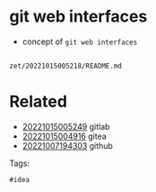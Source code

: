 # git web interfaces

- concept of `git web interfaces`

```
```

` zet/20221015005218/README.md `

# Related

- [20221015005249](/zet/20221015005249/README.md) gitlab
- [20221015004916](/zet/20221015004916/README.md) gitea
- [20221007194303](/zet/20221007194303/README.md) github

Tags:

    #idea
